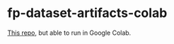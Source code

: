 # fp-dataset-artifacts-colab

[This repo](https://github.com/gregdurrett/fp-dataset-artifacts), but able to run in Google Colab.
